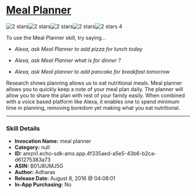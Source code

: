 # [Meal Planner](http://alexa.amazon.com/#skills/amzn1.echo-sdk-ams.app.4f335aed-a5e5-43b6-b2ca-d61275383a73)
![2 stars](../../images/ic_star_black_18dp_1x.png)![2 stars](../../images/ic_star_black_18dp_1x.png)![2 stars](../../images/ic_star_border_black_18dp_1x.png)![2 stars](../../images/ic_star_border_black_18dp_1x.png)![2 stars](../../images/ic_star_border_black_18dp_1x.png) 4

To use the Meal Planner skill, try saying...

* *Alexa, ask Meal Planner to add pizza for lunch today*

* *Alexa, ask Meal Planner what is for dinner ?*

* *Alexa, ask Meal planner to add pancake for breakfast tomorrow*

Research shows planning allows us to eat nutritional meals. Meal planner allows you to quickly keep a note of your meal plan daily. The planner will allow you to share the plan with rest of your family easily. When combined with a voice based platform like Alexa, it enables one to spend minimum time in planning, removing boredom yet making what you eat nutritional.

***

### Skill Details

* **Invocation Name:** meal planner
* **Category:** null
* **ID:** amzn1.echo-sdk-ams.app.4f335aed-a5e5-43b6-b2ca-d61275383a73
* **ASIN:** B01J8UMJ5G
* **Author:** Adharas
* **Release Date:** August 8, 2016 @ 04:08:01
* **In-App Purchasing:** No
